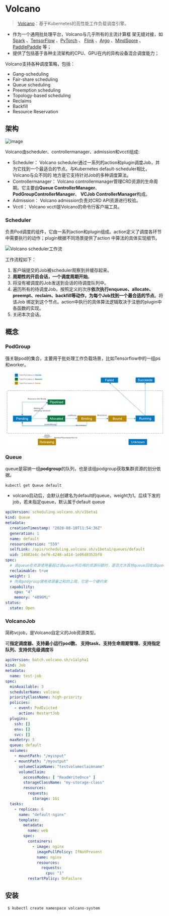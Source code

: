 # Volcano

> [Volcano](https://volcano.sh/zh/docs/)：基于Kubernetes的高性能工作负载调度引擎。

- 作为一个通用批处理平台，Volcano与几乎所有的主流计算框 架无缝对接，如[Spark](https://spark.apache.org/) 、[TensorFlow](https://tensorflow.google.cn/) 、[PyTorch](https://pytorch.org/) 、 [Flink](https://flink.apache.org/) 、[Argo](https://argoproj.github.io/) 、[MindSpore](https://www.mindspore.cn/) 、 [PaddlePaddle](https://www.paddlepaddle.org.cn/) 等；
- 提供了包括基于各种主流架构的CPU、GPU在内的异构设备混合调度能力；



Volcano支持各种调度策略，包括：

- Gang-scheduling
- Fair-share scheduling
- Queue scheduling
- Preemption scheduling
- Topology-based scheduling
- Reclaims
- Backfill
- Resource Reservation



## 架构

![image](./pics/arch_2.PNG)

Volcano由scheduler、controllermanager、admission和vcctl组成:

- Scheduler： Volcano scheduler通过一系列的action和plugin调度Job，并为它找到一个最适合的节点。与Kubernetes default-scheduler相比，Volcano与众不同的 地方是它支持针对Job的多种调度算法。
- Controllermanager： Volcano controllermanager管理CRD资源的生命周期。它主要由**Queue ControllerManager**、 **PodGroupControllerManager**、 **VCJob ControllerManager**构成。
- Admission： Volcano admission负责对CRD API资源进行校验。
- Vcctl： Volcano vcctl是Volcano的命令行客户端工具。

### Scheduler

负责Pod调度的组件，它由一系列action和plugin组成。action定义了调度各环节中需要执行的动作；plugin根据不同场景提供了action 中算法的具体实现细节。

![Volcano scheduler工作流](pics/scheduler.PNG)

工作流程如下：

1. 客户端提交的Job被scheduler观察到并缓存起来。
2. **周期性的开启会话，一个调度周期开始**。
3. 将没有被调度的Job发送到会话的待调度队列中。
4. 遍历所有的待调度Job，按照定义的次序**依次执行enqueue、allocate、preempt、reclaim、backfill等动作，为每个Job找到一个最合适的节点**。将该Job 绑定到这个节点。action中执行的具体算法逻辑取决于注册的plugin中各函数的实现。
5. 关闭本次会话。



## 概念

### PodGroup

强关联pod的集合，主要用于批处理工作负载场景，比如Tensorflow中的一组ps和worker。

![status-DAG](pics/status-DAG.png)

### Queue

queue是容纳一组**podgroup**的队列，也是该组podgroup获取集群资源的划分依据。

`kubectl get Queue default`

- volcano启动后，会默认创建名为default的queue，weight为1。后续下发的job，若未指定queue，默认属于default queue

```yaml
apiVersion: scheduling.volcano.sh/v1beta1
kind: Queue
metadata:
  creationTimestamp: "2020-08-10T11:54:36Z"
  generation: 1
  name: default
  resourceVersion: "559"
  selfLink: /apis/scheduling.volcano.sh/v1beta1/queues/default
  uid: 14082e4c-bef6-4248-a414-1e06d8352bf0
spec:
  # 该queue在资源使用量超过该queue所应得的资源份额时，是否允许其他queue回收该queue使用超额的资源
  reclaimable: true
  weight: 1
  # 所有podgroup使用资源量之和的上限，它是一个硬约束
  capability:
    cpu: "4"
    memory: "4096Mi"
status:
  state: Open
```



### VolcanoJob

简称vcjob，是Volcano自定义的Job资源类型。

可**指定调度器、支持最小运行pod数、 支持task、支持生命周期管理、支持指定队列、支持优先级调度**等

```yaml
apiVersion: batch.volcano.sh/v1alpha1
kind: Job
metadata:
  name: test-job
spec:
  minAvailable: 3
  schedulerName: volcano
  priorityClassName: high-priority
  policies:
    - event: PodEvicted
      action: RestartJob
  plugins:
    ssh: []
    env: []
    svc: []
  maxRetry: 5
  queue: default
  volumes:
    - mountPath: "/myinput"
    - mountPath: "/myoutput"
      volumeClaimName: "testvolumeclaimname"
      volumeClaim:
        accessModes: [ "ReadWriteOnce" ]
        storageClassName: "my-storage-class"
        resources:
          requests:
            storage: 1Gi
  tasks:
    - replicas: 6
      name: "default-nginx"
      template:
        metadata:
          name: web
        spec:
          containers:
            - image: nginx
              imagePullPolicy: IfNotPresent
              name: nginx
              resources:
                requests:
                  cpu: "1"
          restartPolicy: OnFailure
```



## 安装

```bash
 $ kubectl create namespace volcano-system
```

